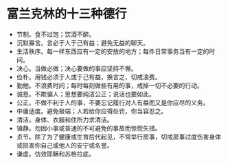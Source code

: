# 富兰克林的十三种德行

* 节制。食不过饱；饮酒不醉。
* 沉默寡言。言必于人于己有益；避免无益的聊天。
* 生活秩序。每一样东西应有一定的安放的地方；每件日常事务当有一定的时间。
* 决心。当做必做；决心要做的事应坚持不懈。
* 俭朴。用钱必须于人或于己有益，换言之，切戒浪费。
* 勤勉。不浪费时间；每时每刻做些有用的事，戒掉一切不必要的行动。
* 诚恳。不欺骗人；思想要纯洁公正；说话也要如此。
* 公正。不做不利于人的事，不要忘记履行对人有益而又是你应尽的义务。
* 中庸适度。避免极端；人若给你应得处罚，你当容忍之。
* 清洁。身体、衣服和住所力求清洁。
* 镇静。勿因小事或普通的不可避免的事故而惊慌失措。
* 贞节。除了为了健康或生育后代起见，不常举行房事，切戒房事过度伤害身体或损害你自己或他人的安宁或名誉。
* 谦虚。仿效耶稣和苏格拉底。

